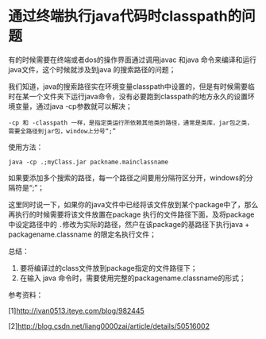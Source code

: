 # 通过终端执行java代码时classpath的问题

有的时候需要在终端或者dos的操作界面通过调用javac 和java 命令来编译和运行java文件，这个时候就涉及到java 的搜索路径的问题；

我们知道，java的搜索路径实在环境变量classpath中设置的，但是有时候需要临时在某一个文件夹下运行java命令，没有必要跑到classpath的地方永久的设置环境变量，通过java -cp参数就可以解决；

```
-cp 和 -classpath 一样，是指定类运行所依赖其他类的路径，通常是类库，jar包之类，需要全路径到jar包，window上分号“;”  
```

使用方法：

```
java -cp .;myClass.jar packname.mainclassname
```

如果要添加多个搜索的路径，每一个路径之间要用分隔符区分开，windows的分隔符是“;”；

这里同时说一下，如果你的java文件中已经将该文件放到某个package中了，那么再执行的时候需要将该文件放置在package 执行的文件路径下面，及将package 中设定路径中的 `.`修改为实际的路径，然户在该package的基路径下执行java + packagename.classname 的限定名执行文件；

总结：

1. 要将编译过的class文件放到package指定的文件路径下；
2. 在输入 java 命令时，需要使用完整的packagename.classname的形式；



参考资料：

[1]http://ivan0513.iteye.com/blog/982445

[2]http://blog.csdn.net/liang0000zai/article/details/50516002
